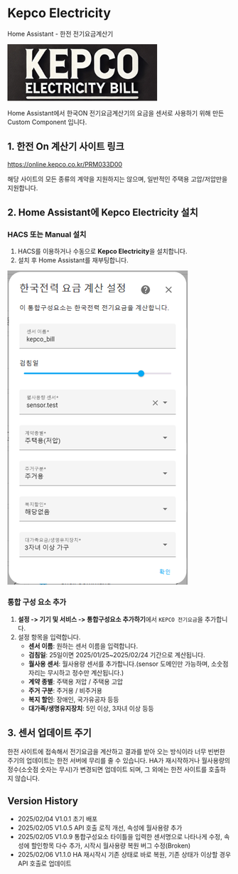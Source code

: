 # Kepco Electricity
Home Assistant - 한전 전기요금계산기

![Kepco Logo](images/logo.png)

Home Assistant에서 한국ON 전기요금계산기의 요금을 센서로 사용하기 위해 만든 Custom Component 입니다.

## 1. 한전 On 계산기 사이트 링크
https://online.kepco.co.kr/PRM033D00

해당 사이트의 모든 종류의 계약을 지원하지는 않으며, 일반적인 주택용 고압/저압만을 지원합니다.


## 2. Home Assistant에 Kepco Electricity 설치

### HACS 또는 Manual 설치

1. HACS를 이용하거나 수동으로 **Kepco Electricity**을 설치합니다.
2. 설치 후 Home Assistant를 재부팅합니다.

![Kepco](images/kepco.png)

### 통합 구성 요소 추가

1. **설정 -> 기기 및 서비스 -> 통합구성요소 추가하기**에서 `KEPCO 전기요금`을 추가합니다.
2. 설정 항목을 입력합니다.
   - **센서 이름**: 원하는 센서 이름을 입력합니다.
   - **검침일**: 25일이면 2025/01/25~2025/02/24 기간으로 계산됩니다.
   - **월사용 센서**: 월사용량 센서를 추가합니다.(sensor 도메인만 가능하며, 소숫점 자리는 무시하고 정수만 계산됩니다.)
   - **계약 종별**: 주택용 저압 / 주택용 고압
   - **주거 구분**: 주거용 / 비주거용
   - **복지 할인**: 장애인, 국가유공자 등등
   - **대가족/생명유지장치**: 5인 이상, 3자녀 이상 등등


## 3. 센서 업데이트 주기

한전 사이트에 접속해서 전기요금을 계산하고 결과를 받아 오는 방식이라 너무 빈번한 주기의 업데이트는 한전 서버에 무리를 줄 수 있습니다.
HA가 재시작하거나 월사용량의 정수(소숫점 숫자는 무시)가 변경되면 업데이트 되며, 그 외에는 한전 사이트를 호출하지 않습니다.

## Version History
- 2025/02/04 V1.0.1 초기 배포
- 2025/02/05 V1.0.5 API 호출 로직 개선, 속성에 월사용량 추가
- 2025/02/05 V1.0.9 통합구성요소 타이틀을 입력한 센서명으로 나타나게 수정, 속성에 할인항목 다수 추가, 시작시 월사용량 복원 버그 수정(Broken)
- 2025/02/06 V1.1.0 HA 재시작시 기존 상태로 바로 복원, 기존 상태가 이상할 경우 API 호출로 업데이트
           
